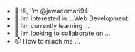 - 👋 Hi, I’m @jawadomari94
- 👀 I’m interested in ...Web Development
- 🌱 I’m currently learning ...
- 💞️ I’m looking to collaborate on ...
- 📫 How to reach me ...

<!---
jawadomari94/jawadomari94 is a ✨ special ✨ repository because its `README.md` (this file) appears on your GitHub profile.
You can click the Preview link to take a look at your changes.
--->
